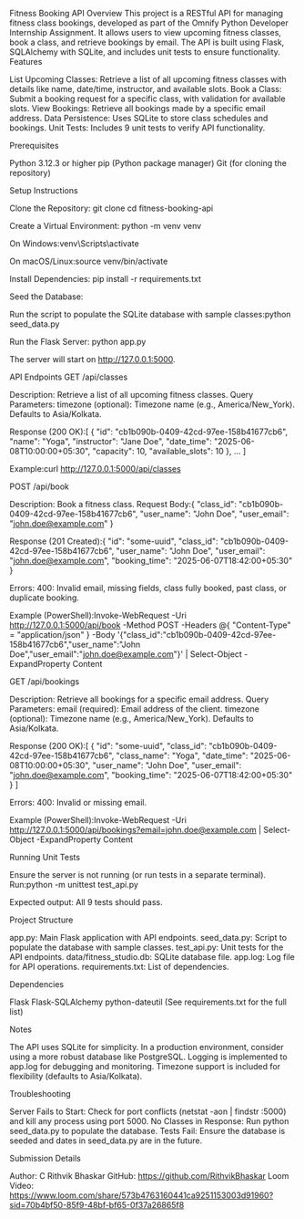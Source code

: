 Fitness Booking API
Overview
This project is a RESTful API for managing fitness class bookings, developed as part of the Omnify Python Developer Internship Assignment. It allows users to view upcoming fitness classes, book a class, and retrieve bookings by email. The API is built using Flask, SQLAlchemy with SQLite, and includes unit tests to ensure functionality.
Features

List Upcoming Classes: Retrieve a list of all upcoming fitness classes with details like name, date/time, instructor, and available slots.
Book a Class: Submit a booking request for a specific class, with validation for available slots.
View Bookings: Retrieve all bookings made by a specific email address.
Data Persistence: Uses SQLite to store class schedules and bookings.
Unit Tests: Includes 9 unit tests to verify API functionality.

Prerequisites

Python 3.12.3 or higher
pip (Python package manager)
Git (for cloning the repository)

Setup Instructions

Clone the Repository:
git clone <repository-url>
cd fitness-booking-api


Create a Virtual Environment:
python -m venv venv


On Windows:venv\Scripts\activate


On macOS/Linux:source venv/bin/activate




Install Dependencies:
pip install -r requirements.txt


Seed the Database:

Run the script to populate the SQLite database with sample classes:python seed_data.py




Run the Flask Server:
python app.py


The server will start on http://127.0.0.1:5000.



API Endpoints
GET /api/classes

Description: Retrieve a list of all upcoming fitness classes.
Query Parameters:
timezone (optional): Timezone name (e.g., America/New_York). Defaults to Asia/Kolkata.


Response (200 OK):[
    {
        "id": "cb1b090b-0409-42cd-97ee-158b41677cb6",
        "name": "Yoga",
        "instructor": "Jane Doe",
        "date_time": "2025-06-08T10:00:00+05:30",
        "capacity": 10,
        "available_slots": 10
    },
    ...
]


Example:curl http://127.0.0.1:5000/api/classes



POST /api/book

Description: Book a fitness class.
Request Body:{
    "class_id": "cb1b090b-0409-42cd-97ee-158b41677cb6",
    "user_name": "John Doe",
    "user_email": "john.doe@example.com"
}


Response (201 Created):{
    "id": "some-uuid",
    "class_id": "cb1b090b-0409-42cd-97ee-158b41677cb6",
    "user_name": "John Doe",
    "user_email": "john.doe@example.com",
    "booking_time": "2025-06-07T18:42:00+05:30"
}


Errors:
400: Invalid email, missing fields, class fully booked, past class, or duplicate booking.


Example (PowerShell):Invoke-WebRequest -Uri http://127.0.0.1:5000/api/book -Method POST -Headers @{ "Content-Type" = "application/json" } -Body '{"class_id":"cb1b090b-0409-42cd-97ee-158b41677cb6","user_name":"John Doe","user_email":"john.doe@example.com"}' | Select-Object -ExpandProperty Content



GET /api/bookings

Description: Retrieve all bookings for a specific email address.
Query Parameters:
email (required): Email address of the client.
timezone (optional): Timezone name (e.g., America/New_York). Defaults to Asia/Kolkata.


Response (200 OK):[
    {
        "id": "some-uuid",
        "class_id": "cb1b090b-0409-42cd-97ee-158b41677cb6",
        "class_name": "Yoga",
        "date_time": "2025-06-08T10:00:00+05:30",
        "user_name": "John Doe",
        "user_email": "john.doe@example.com",
        "booking_time": "2025-06-07T18:42:00+05:30"
    }
]


Errors:
400: Invalid or missing email.


Example (PowerShell):Invoke-WebRequest -Uri http://127.0.0.1:5000/api/bookings?email=john.doe@example.com | Select-Object -ExpandProperty Content



Running Unit Tests

Ensure the server is not running (or run tests in a separate terminal).
Run:python -m unittest test_api.py


Expected output: All 9 tests should pass.

Project Structure

app.py: Main Flask application with API endpoints.
seed_data.py: Script to populate the database with sample classes.
test_api.py: Unit tests for the API endpoints.
data/fitness_studio.db: SQLite database file.
app.log: Log file for API operations.
requirements.txt: List of dependencies.

Dependencies

Flask
Flask-SQLAlchemy
python-dateutil
(See requirements.txt for the full list)

Notes

The API uses SQLite for simplicity. In a production environment, consider using a more robust database like PostgreSQL.
Logging is implemented to app.log for debugging and monitoring.
Timezone support is included for flexibility (defaults to Asia/Kolkata).

Troubleshooting

Server Fails to Start: Check for port conflicts (netstat -aon | findstr :5000) and kill any process using port 5000.
No Classes in Response: Run python seed_data.py to populate the database.
Tests Fail: Ensure the database is seeded and dates in seed_data.py are in the future.

Submission Details

Author: C Rithvik Bhaskar
GitHub: https://github.com/RithvikBhaskar
Loom Video: https://www.loom.com/share/573b4763160441ca9251153003d91960?sid=70b4bf50-85f9-48bf-bf65-0f37a26865f8


